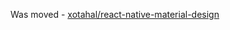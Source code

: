 Was moved - [xotahal/react-native-material-design](https://github.com/xotahal/react-native-material-design)
